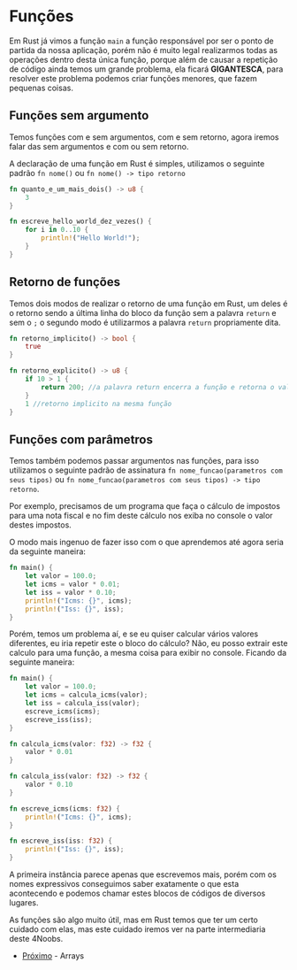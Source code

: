 # Funções

Em Rust já vimos a função `main` a função responsável por ser o ponto de partida da nossa aplicação, porém não é muito legal realizarmos todas as operações dentro desta única função, porque além de causar a repetição de código ainda temos um grande problema, ela ficará <strong>GIGANTESCA</strong>, para resolver este problema podemos criar funções menores, que fazem pequenas coisas. 

## Funções sem argumento

Temos funções com e sem argumentos, com e sem retorno, agora iremos falar das sem argumentos e com ou sem retorno.

A declaração de uma função em Rust é simples, utilizamos o seguinte padrão `fn nome()` ou `fn nome() -> tipo retorno`

```rust
fn quanto_e_um_mais_dois() -> u8 {
    3
}

fn escreve_hello_world_dez_vezes() {
    for i in 0..10 {
        println!("Hello World!");
    }
}
```

## Retorno de funções

Temos dois modos de realizar o retorno de uma função em Rust, um deles é o retorno sendo a última linha do bloco da função sem a palavra `return` e sem o `;` o segundo modo é utilizarmos a palavra `return` propriamente dita.

```rust
fn retorno_implicito() -> bool {
    true
}

fn retorno_explicito() -> u8 {
    if 10 > 1 {
        return 200; //a palavra return encerra a função e retorna o valor
    }
    1 //retorno implicito na mesma função
}
```

## Funções com parâmetros

Temos também podemos passar argumentos nas funções, para isso utilizamos o seguinte padrão de assinatura `fn nome_funcao(parametros com seus tipos)` ou `fn nome_funcao(parametros com seus tipos) -> tipo retorno`.

Por exemplo, precisamos de um programa que faça o cálculo de impostos para uma nota fiscal e no fim deste cálculo nos exiba no console o valor destes impostos.

O modo mais ingenuo de fazer isso com o que aprendemos até agora seria da seguinte maneira:

```rust
fn main() {
    let valor = 100.0;
    let icms = valor * 0.01;
    let iss = valor * 0.10;
    println!("Icms: {}", icms);
    println!("Iss: {}", iss);
}
```

Porém, temos um problema aí, e se eu quiser calcular vários valores diferentes, eu iria repetir este o bloco do cálculo? Não, eu posso extrair este calculo para uma função, a mesma coisa para exibir no console. Ficando da seguinte maneira:

```rust
fn main() {
    let valor = 100.0;
    let icms = calcula_icms(valor);
    let iss = calcula_iss(valor);
    escreve_icms(icms);
    escreve_iss(iss);
}

fn calcula_icms(valor: f32) -> f32 {
    valor * 0.01
}

fn calcula_iss(valor: f32) -> f32 {
    valor * 0.10
}

fn escreve_icms(icms: f32) {
    println!("Icms: {}", icms);
}

fn escreve_iss(iss: f32) { 
    println!("Iss: {}", iss);
}
```

A primeira instância parece apenas que escrevemos mais, porém com os nomes expressivos conseguimos saber exatamente o que esta acontecendo e podemos chamar estes blocos de códigos de diversos lugares.

As funções são algo muito útil, mas em Rust temos que ter um certo cuidado com elas, mas este cuidado iremos ver na parte intermediaria deste 4Noobs.

- [Próximo](./09-arrays.md) - Arrays